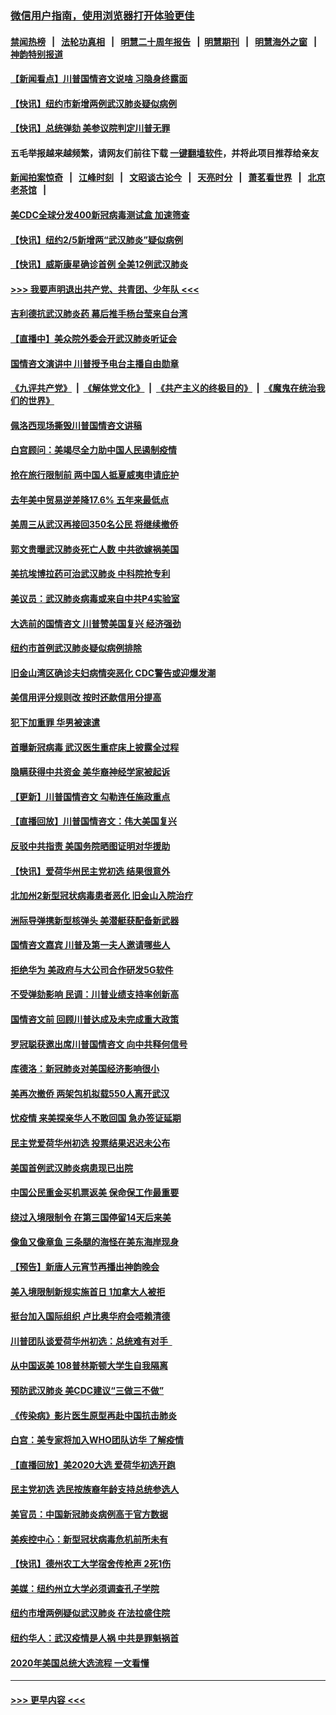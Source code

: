 ### [微信用户指南，使用浏览器打开体验更佳](https://github.com/gfw-breaker/banned-news1/blob/master/indexes/wechat-guide.md?t=0)
#### [禁闻热榜](热点新闻.md?t=0)  &nbsp;&nbsp;|&nbsp;&nbsp; [法轮功真相](https://github.com/gfw-breaker/truth/blob/master/README.md?t=0) &nbsp;&nbsp;|&nbsp;&nbsp; [明慧二十周年报告](https://github.com/gfw-breaker/mh-reports/blob/master/README.md?t=0) &nbsp;&nbsp;|&nbsp;&nbsp;[明慧期刊](https://github.com/gfw-breaker/mh-qikan) &nbsp;&nbsp;|&nbsp;&nbsp; [明慧海外之窗](https://github.com/gfw-breaker/mh-news/blob/master/README.md?t=0) &nbsp;&nbsp;|&nbsp;&nbsp; [神韵特别报道](https://github.com/gfw-breaker/mh-news/blob/master/shenyun.md?t=0)
#### [【新闻看点】川普国情咨文说啥 习隐身终露面](../pages/nsc412/n11847016.md?t=02060802) 
#### [【快讯】纽约市新增两例武汉肺炎疑似病例](../pages/nsc412/n11847250.md?t=02060802) 
#### [【快讯】总统弹劾 美参议院判定川普无罪](../pages/nsc412/n11847316.md?t=02060802) 
#### 五毛举报越来越频繁，请网友们前往下载 [一键翻墙软件](https://github.com/gfw-breaker/ssr-accounts)，并将此项目推荐给亲友
#### [新闻拍案惊奇](https://github.com/gfw-breaker/banned-news1/blob/master/pages/link4.md) &nbsp;&nbsp;|&nbsp;&nbsp; [江峰时刻](https://github.com/gfw-breaker/banned-news1/blob/master/pages/link4.md) &nbsp;&nbsp;|&nbsp;&nbsp; [文昭谈古论今](https://github.com/gfw-breaker/banned-news1/blob/master/pages/link4.md) &nbsp;&nbsp;|&nbsp;&nbsp; [天亮时分](https://github.com/gfw-breaker/banned-news1/blob/master/pages/link4.md) &nbsp;&nbsp;|&nbsp;&nbsp; [萧茗看世界](https://github.com/gfw-breaker/banned-news1/blob/master/pages/link4.md) &nbsp;&nbsp;|&nbsp;&nbsp; [北京老茶馆](https://github.com/gfw-breaker/banned-news1/blob/master/pages/link4.md) &nbsp;&nbsp;|&nbsp;&nbsp; 
#### [美CDC全球分发400新冠病毒测试盒 加速筛查](../pages/nsc412/n11847260.md?t=02060802) 
#### [【快讯】纽约2/5新增两“武汉肺炎”疑似病例](../pages/nsc412/n11847332.md?t=02060802) 
#### [【快讯】威斯康星确诊首例 全美12例武汉肺炎](../pages/nsc412/n11847162.md?t=02060802) 
#### [>>> 我要声明退出共产党、共青团、少年队 <<<](https://github.com/begood0513/goodnews/blob/master/quit/letter.md) 
#### [吉利德抗武汉肺炎药 幕后推手杨台莹来自台湾](../pages/nsc412/n11847064.md?t=02060802) 
#### [【直播中】美众院外委会开武汉肺炎听证会](../pages/nsc412/n11846727.md?t=02060802) 
#### [国情咨文演讲中 川普授予电台主播自由勋章](../pages/nsc412/n11846815.md?t=02060802) 
#### [《九评共产党》](https://github.com/begood0513/9ping.md/blob/master/README.md) &nbsp;|&nbsp; [《解体党文化》](../../../../jtdwh.md/blob/master/README.md)  &nbsp;|&nbsp; [《共产主义的终极目的》](../../../../gczydzjmd.md/blob/master/README.md) &nbsp;|&nbsp; [《魔鬼在统治我们的世界》](../../../../mgztzwmdsj.md/blob/master/README.md) 
#### [佩洛西现场撕毁川普国情咨文讲稿](../pages/nsc412/n11846724.md?t=02060802) 
#### [白宫顾问：美竭尽全力助中国人民遏制疫情](../pages/nsc412/n11846756.md?t=02060802) 
#### [抢在旅行限制前 两中国人抵夏威夷申请庇护](../pages/nsc412/n11846866.md?t=02060802) 
#### [去年美中贸易逆差降17.6% 五年来最低点](../pages/nsc412/n11846755.md?t=02060802) 
#### [美周三从武汉再接回350名公民 将继续撤侨](../pages/nsc412/n11846705.md?t=02060802) 
#### [郭文贵曝武汉肺炎死亡人数 中共欲嫁祸美国](../pages/nsc412/n11846240.md?t=02060802) 
#### [美抗埃博拉药可治武汉肺炎 中科院抢专利](../pages/nsc412/n11846409.md?t=02060802) 
#### [美议员：武汉肺炎病毒或来自中共P4实验室](../pages/nsc412/n11846043.md?t=02060802) 
#### [大选前的国情咨文 川普赞美国复兴 经济强劲](../pages/nsc412/n11845526.md?t=02060802) 
#### [纽约市首例武汉肺炎疑似病例排除](../pages/nsc412/n11844989.md?t=02060802) 
#### [旧金山湾区确诊夫妇病情突恶化 CDC警告或迎爆发潮](../pages/nsc412/n11845730.md?t=02060802) 
#### [美信用评分规则改  按时还款信用分提高](../pages/nsc412/n11845488.md?t=02060802) 
#### [犯下加重罪 华男被速遣](../pages/nsc412/n11845476.md?t=02060802) 
#### [首曝新冠病毒 武汉医生重症床上披露全过程](../pages/nsc412/n11845150.md?t=02060802) 
#### [隐瞒获得中共资金 美华裔神经学家被起诉](../pages/nsc412/n11844879.md?t=02060802) 
#### [【更新】川普国情咨文 勾勒连任施政重点](../pages/nsc412/n11845223.md?t=02060802) 
#### [【直播回放】川普国情咨文：伟大美国复兴](../pages/nsc412/n11842079.md?t=02060802) 
#### [反驳中共指责 美国务院晒图证明对华援助](../pages/nsc412/n11844859.md?t=02060802) 
#### [【快讯】爱荷华州民主党初选 结果很意外](../pages/nsc412/n11844878.md?t=02060802) 
#### [北加州2新型冠状病毒患者恶化 旧金山入院治疗](../pages/nsc412/n11844842.md?t=02060802) 
#### [洲际导弹携新型核弹头 美潜艇获配备新武器](../pages/nsc412/n11844680.md?t=02060802) 
#### [国情咨文嘉宾 川普及第一夫人邀请哪些人](../pages/nsc412/n11844712.md?t=02060802) 
#### [拒绝华为 美政府与大公司合作研发5G软件](../pages/nsc412/n11844625.md?t=02060802) 
#### [不受弹劾影响 民调：川普业绩支持率创新高](../pages/nsc412/n11844622.md?t=02060802) 
#### [国情咨文前 回顾川普达成及未完成重大政策](../pages/nsc412/n11844581.md?t=02060802) 
#### [罗冠聪获邀出席川普国情咨文 向中共释何信号](../pages/nsc412/n11844355.md?t=02060802) 
#### [库德洛：新冠肺炎对美国经济影响很小](../pages/nsc412/n11844418.md?t=02060802) 
#### [美再次撤侨 两架包机拟载550人离开武汉](../pages/nsc412/n11844407.md?t=02060802) 
#### [忧疫情 来美探亲华人不敢回国 急办签证延期](../pages/nsc412/n11843344.md?t=02060802) 
#### [民主党爱荷华州初选 投票结果迟迟未公布](../pages/nsc412/n11844207.md?t=02060802) 
#### [美国首例武汉肺炎病患现已出院](../pages/nsc412/n11842740.md?t=02060802) 
#### [中国公民重金买机票返美 保命保工作最重要](../pages/nsc412/n11843282.md?t=02060802) 
#### [绕过入境限制令  在第三国停留14天后来美](../pages/nsc412/n11843341.md?t=02060802) 
#### [像鱼又像章鱼 三条腿的海怪在美东海岸现身](../pages/nsc412/n11843092.md?t=02060802) 
#### [【预告】新唐人元宵节再播出神韵晚会](../pages/nsc412/n11843192.md?t=02060802) 
#### [美入境限制新规实施首日 1加拿大人被拒](../pages/nsc412/n11843058.md?t=02060802) 
#### [挺台加入国际组织 卢比奥华府会唔赖清德](../pages/nsc412/n11843023.md?t=02060802) 
#### [川普团队谈爱荷华州初选：总统难有对手  ](../pages/nsc412/n11842867.md?t=02060802) 
#### [从中国返美 108普林斯顿大学生自我隔离](../pages/nsc412/n11842714.md?t=02060802) 
#### [预防武汉肺炎 美CDC建议“三做三不做”](../pages/nsc412/n11842700.md?t=02060802) 
#### [《传染病》影片医生原型再赴中国抗击肺炎](../pages/nsc412/n11842626.md?t=02060802) 
#### [白宫：美专家将加入WHO团队访华 了解疫情](../pages/nsc412/n11842198.md?t=02060802) 
#### [【直播回放】美2020大选 爱荷华初选开跑](../pages/nsc412/n11841820.md?t=02060802) 
#### [民主党初选 选民按族裔年龄支持总统参选人](../pages/nsc412/n11842239.md?t=02060802) 
#### [美官员：中国新冠肺炎病例高于官方数据](../pages/nsc412/n11842452.md?t=02060802) 
#### [美疾控中心：新型冠状病毒危机前所未有](../pages/nsc412/n11842406.md?t=02060802) 
#### [【快讯】德州农工大学宿舍传枪声 2死1伤](../pages/nsc412/n11842279.md?t=02060802) 
#### [美媒：纽约州立大学必须调查孔子学院](../pages/nsc412/n11840637.md?t=02060802) 
#### [纽约市增两例疑似武汉肺炎 在法拉盛住院](../pages/nsc412/n11840625.md?t=02060802) 
#### [纽约华人：武汉疫情是人祸 中共是罪魁祸首](../pages/nsc412/n11840631.md?t=02060802) 
#### [2020年美国总统大选流程 一文看懂](../pages/nsc412/n11842056.md?t=02060802) 

----
#### [ >>> 更早内容 <<< ](../indexes/nsc412-earlier.md)
